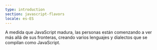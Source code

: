 ```yaml
---
type: introduction
section: javascript-flavors
locale: es-ES
---
```

 A medida que JavaScript madura, las personas están comenzando a ver
 más allá de sus fronteras, creando varios lenguajes y dialectos que
 se compilan como JavaScript.